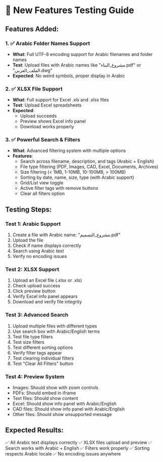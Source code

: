 # 🧪 New Features Testing Guide

## Features Added:

### 1. ✅ Arabic Folder Names Support
- **What**: Full UTF-8 encoding support for Arabic filenames and folder names
- **Test**: Upload files with Arabic names like "مشروع_البناء.pdf" or "الملف_العربي.dwg"
- **Expected**: No weird symbols, proper display in Arabic

### 2. ✅ XLSX File Support
- **What**: Full support for Excel .xls and .xlsx files
- **Test**: Upload Excel spreadsheets
- **Expected**: 
  - Upload succeeds
  - Preview shows Excel info panel
  - Download works properly

### 3. ✅ Powerful Search & Filters
- **What**: Advanced filtering system with multiple options
- **Features**:
  - Search across filename, description, and tags (Arabic + English)
  - File type filtering (PDF, Images, CAD, Excel, Documents, Archives)
  - Size filtering (< 1MB, 1-10MB, 10-100MB, > 100MB)
  - Sorting by date, name, size, type (with Arabic support)
  - Grid/List view toggle
  - Active filter tags with remove buttons
  - Clear all filters option

## Testing Steps:

### Test 1: Arabic Support
1. Create a file with Arabic name: "مشروع_التصميم.pdf"
2. Upload the file
3. Check if name displays correctly
4. Search using Arabic text
5. Verify no encoding issues

### Test 2: XLSX Support
1. Upload an Excel file (.xlsx or .xls)
2. Check upload success
3. Click preview button
4. Verify Excel info panel appears
5. Download and verify file integrity

### Test 3: Advanced Search
1. Upload multiple files with different types
2. Use search box with Arabic/English terms
3. Test file type filters
4. Test size filters
5. Test different sorting options
6. Verify filter tags appear
7. Test clearing individual filters
8. Test "Clear All Filters" button

### Test 4: Preview System
- Images: Should show with zoom controls
- PDFs: Should embed in iframe
- Text files: Should show content
- Excel: Should show info panel with Arabic/English
- CAD files: Should show info panel with Arabic/English
- Other files: Should show unsupported message

## Expected Results:
✅ All Arabic text displays correctly
✅ XLSX files upload and preview
✅ Search works with Arabic + English
✅ Filters work properly
✅ Sorting respects Arabic locale
✅ No encoding issues anywhere
